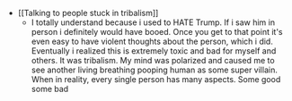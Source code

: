   * [[Talking to people stuck in tribalism]]
    * I totally understand because i used to HATE Trump. If i saw him in person i definitely would have booed. Once you get to that point it's even easy to have violent thoughts about the person, which i did. Eventually i realized this is extremely toxic and bad for myself and others. It was tribalism. My mind was polarized and caused me to see another living breathing pooping human as some super villain. When in reality, every single person has many aspects. Some good some bad